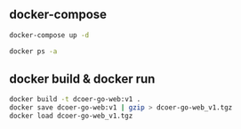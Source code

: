 ## docker-compose
```bash
docker-compose up -d

docker ps -a
```


## docker build & docker run
```bash
docker build -t dcoer-go-web:v1 .
docker save dcoer-go-web:v1 | gzip > dcoer-go-web_v1.tgz
docker load dcoer-go-web_v1.tgz
```